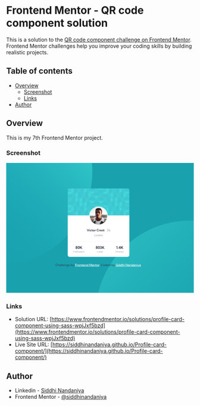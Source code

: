 # Frontend Mentor - QR code component solution

This is a solution to the [QR code component challenge on Frontend Mentor](https://www.frontendmentor.io/challenges/qr-code-component-iux_sIO_H). Frontend Mentor challenges help you improve your coding skills by building realistic projects. 

## Table of contents

- [Overview](#overview)
  - [Screenshot](#screenshot)
  - [Links](#links)
- [Author](#author)


## Overview
This is my 7th Frontend Mentor project. 

### Screenshot

![](./Screenshot.png)


### Links

- Solution URL: [https://www.frontendmentor.io/solutions/profile-card-component-using-sass-wpjJxf5bzd](https://www.frontendmentor.io/solutions/profile-card-component-using-sass-wpjJxf5bzd)
- Live Site URL: [https://siddhinandaniya.github.io/Profile-card-component/](https://siddhinandaniya.github.io/Profile-card-component/)

## Author

- Linkedin - [Siddhi Nandaniya](https://www.linkedin.com/in/siddhi-nandaniya/)
- Frontend Mentor - [@siddhinandaniya](https://www.frontendmentor.io/profile/Siddhinandaniya)
